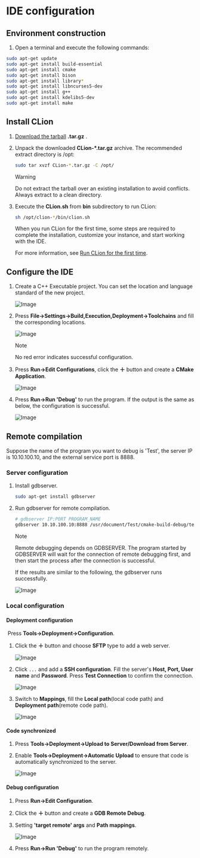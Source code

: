 # IDE configuration

## Environment construction

1. Open a terminal and execute the following commands:

```bash
sudo apt-get update
sudo apt-get install build-essential
sudo apt-get install cmake
sudo apt-get install bison
sudo apt-get install library*
sudo apt-get install libncurses5-dev
sudo apt-get install g++
sudo apt-get install kdelibs5-dev
sudo apt-get install make
```

## Install CLion

1. [Download the tarball](https://www.jetbrains.com/clion/download/) **.tar.gz** .

2. Unpack the downloaded **CLion-*.tar.gz** archive. The recommended extract directory is /opt: 

   ```bash
   sudo tar xvzf CLion-*.tar.gz -C /opt/
   ```

   > [!Warning]
   >
   > Do not extract the tarball over an existing installation to avoid conflicts. Always extract to a clean directory.

3. Execute the **CLion.sh** from **bin** subdirectory to run CLion:

   ```bash
   sh /opt/clion-*/bin/clion.sh
   ```

   When you run CLion for the first time, some steps are required  to complete the installation, customize your instance, and start working with the IDE.     

   For more information, see [Run CLion for the first time](https://www.jetbrains.com/help/clion/run-for-the-first-time.html).

## Configure the IDE

1. Create a C++ Executable project. You can set the location and language standard of the new project.

    ![Image](../../img/ide_config/new_project.png)

2. Press **File->Settings->Build,Execution,Deployment->Toolchains** and fill the corresponding locations.

   ![Image](../../img/ide_config/toolchain.png)

   > [!Note]
   >
   > No red error indicates successful configuration.

3. Press **Run->Edit Configurations**, click the **＋** button and create a **CMake Application**.

    ![Image](../../img/ide_config/debug_config.png)

4. Press **Run->Run 'Debug'** to run the program. If the output is the same as below, the configuration is successful.

    ![Image](../../img/ide_config/output.png)


## Remote compilation

Suppose the name of the program you want to debug is 'Test', the server IP is 10.10.100.10, and the external service port is 8888. 

### Server configuration

1. Install gdbserver.

   ```bash
   sudo apt-get install gdbserver
   ```

2. Run gdbserver for remote compilation. 

   ```bash
   # gdbserver IP:PORT PROGRAM_NAME
   gdbserver 10.10.100.10:8888 /usr/document/Test/cmake-build-debug/test
   ```

   > [!Note]
   >
   > Remote debugging depends on GDBSERVER. The program started by GDBSERVER will wait for the connection of remote debugging first, and then start the process after the connection is successful.
   
   If the results are similar to the following, the gdbserver runs successfully.
   
   ![Image](../../img/ide_config/gdbserver.png)

### Local configuration

#### Deployment configuration

​	Press **Tools->Deployment->Configuration**. 

1. Click the **＋** button and choose **SFTP** type to add a web server.

    ![Image](../../img/ide_config/deployment.png)

2. Click `...` and add a **SSH configuration**. Fill the server's **Host, Port, User name** and  **Password**. Press **Test Connection** to confirm the connection.

    ![Image](../../img/ide_config/ssh_config.png)

3. Switch to **Mappings**, fill the **Local path**(local code path) and **Deployment path**(remote code path).

    ![Image](../../img/ide_config/mapping.png)


#### Code synchronized

1. Press **Tools->Deployment->Upload to Server/Download from Server**.

2. Enable **Tools->Deployment->Automatic Upload** to ensure that code is automatically synchronized to the server.

    ![Image](../../img/ide_config/auto_upload.png)

#### Debug configuration

1. Press **Run->Edit Configuration**.

2. Click the **＋** button and create a **GDB Remote Debug**.

3. Setting **'target remote' args** and **Path mappings**.

    ![Image](../../img/ide_config/debug_config_remote.png)

4. Press **Run->Run 'Debug'** to run the program remotely.

